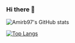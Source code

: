 ### Hi there 👋
![Amirb97's GitHub stats](https://github-readme-stats.vercel.app/api?username=amirb97&show_icons=true&theme=radical&hide=contribs,prs)

[![Top Langs](https://github-readme-stats.vercel.app/api/top-langs/?username=amirb97&show_icons=true&theme=radical?exclude_repo=AmirB-Professional-Portfolio)](https://github.com/amirb97/github-readme-stats)
